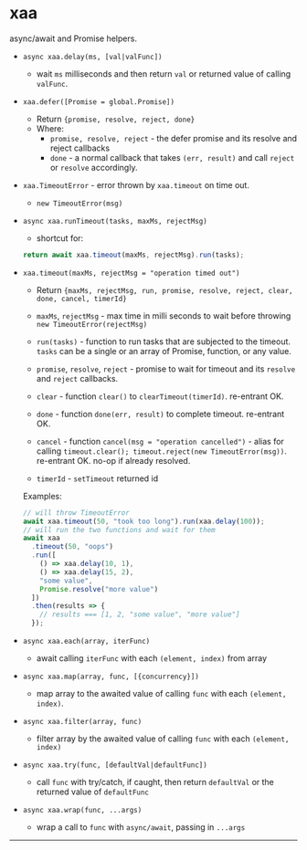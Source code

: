 # xaa

async/await and Promise helpers.

- `async xaa.delay(ms, [val|valFunc])`

  - wait `ms` milliseconds and then return `val` or returned value of calling `valFunc`.

- `xaa.defer([Promise = global.Promise])`

  - Return `{promise, resolve, reject, done}`
  - Where:
    - `promise, resolve, reject` - the defer promise and its resolve and reject callbacks
    - `done` - a normal callback that takes `(err, result)` and call `reject` or `resolve` accordingly.

- `xaa.TimeoutError` - error thrown by `xaa.timeout` on time out.

  - `new TimeoutError(msg)`

- `async xaa.runTimeout(tasks, maxMs, rejectMsg)`

  - shortcut for:

  ```js
  return await xaa.timeout(maxMs, rejectMsg).run(tasks);
  ```

- `xaa.timeout(maxMs, rejectMsg = "operation timed out")`

  - Return `{maxMs, rejectMsg, run, promise, resolve, reject, clear, done, cancel, timerId}`

  - `maxMs`, `rejectMsg` - max time in milli seconds to wait before throwing `new TimeoutError(rejectMsg)`
  - `run(tasks)` - function to run tasks that are subjected to the timeout. `tasks` can be a single or an array of Promise, function, or any value.
  - `promise`, `resolve`, `reject` - promise to wait for timeout and its `resolve` and `reject` callbacks.
  - `clear` - function `clear()` to `clearTimeout(timerId)`. re-entrant OK.
  - `done` - function `done(err, result)` to complete timeout. re-entrant OK.
  - `cancel` - function `cancel(msg = "operation cancelled")` - alias for calling `timeout.clear(); timeout.reject(new TimeoutError(msg))`. re-entrant OK. no-op if already resolved.
  - `timerId` - `setTimeout` returned id

  Examples:

  ```js
  // will throw TimeoutError
  await xaa.timeout(50, "took too long").run(xaa.delay(100));
  // will run the two functions and wait for them
  await xaa
    .timeout(50, "oops")
    .run([
      () => xaa.delay(10, 1),
      () => xaa.delay(15, 2),
      "some value",
      Promise.resolve("more value")
    ])
    .then(results => {
      // results === [1, 2, "some value", "more value"]
    });
  ```

* `async xaa.each(array, iterFunc)`

  - await calling `iterFunc` with each `(element, index)` from array

- `async xaa.map(array, func, [{concurrency}])`

  - map array to the awaited value of calling `func` with each `(element, index)`.

- `async xaa.filter(array, func)`

  - filter array by the awaited value of calling `func` with each `(element, index)`

- `async xaa.try(func, [defaultVal|defaultFunc])`

  - call `func` with try/catch, if caught, then return `defaultVal` or the returned value of `defaultFunc`

- `async xaa.wrap(func, ...args)`

  - wrap a call to `func` with `async/await`, passing in `...args`

---
